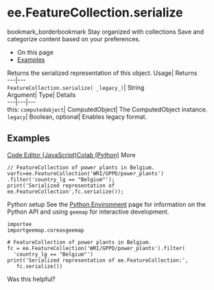  
#  ee.FeatureCollection.serialize 
bookmark_borderbookmark Stay organized with collections  Save and categorize content based on your preferences.
  * On this page
  * [Examples](https://developers.google.com/earth-engine/apidocs/ee-featurecollection-serialize#examples)


Returns the serialized representation of this object. 
Usage| Returns  
---|---  
`FeatureCollection.serialize( _legacy_)`| String  
Argument| Type| Details  
---|---|---  
this: `computedobject`| ComputedObject| The ComputedObject instance.  
`legacy`| Boolean, optional| Enables legacy format.  
## Examples
[Code Editor (JavaScript)](https://developers.google.com/earth-engine/apidocs/ee-featurecollection-serialize#code-editor-javascript-sample)[Colab (Python)](https://developers.google.com/earth-engine/apidocs/ee-featurecollection-serialize#colab-python-sample) More
```
// FeatureCollection of power plants in Belgium.
varfc=ee.FeatureCollection('WRI/GPPD/power_plants')
.filter('country_lg == "Belgium"');
print('Serialized representation of ee.FeatureCollection',fc.serialize());
```
Python setup
See the [ Python Environment](https://developers.google.com/earth-engine/guides/python_install) page for information on the Python API and using `geemap` for interactive development.
```
importee
importgeemap.coreasgeemap
```
```
# FeatureCollection of power plants in Belgium.
fc = ee.FeatureCollection('WRI/GPPD/power_plants').filter(
  'country_lg == "Belgium"')
print('Serialized representation of ee.FeatureCollection:',
   fc.serialize())
```

Was this helpful?
